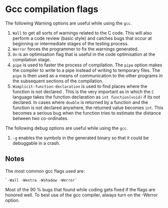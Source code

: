 # Gcc compilation flags

The following Warning options are useful while using the `gcc`.

1. `Wall` to get all sorts of warnings related to the C code. This will also perform a code review (basic style) and catches bugs that occur at beginning or intermediate stages of the testing process.
2. `Werror` forces the programmer to fix the warnings generated.
3. `On` is an optimisation flag that is useful in the code optimisation at the compilation stage.
4. `pipe` is used to faster the process of compilation. The `pipe` option makes the compiler to write to a pipe instead of writing to temporary files. The `pipe` is then used as a means of communication to the other programs in the subsequent sections of the compilation.
5. `Wimplicit-function-declaration` is used to find places where the function is not declared . This is the very important as in which the `C` language takes the function declaration as `int function(void)` if its not declared. In cases where `double` is returned by a function and the function is not declared anywhere, the returned value becomes `int`. This becomes a serious bug when the function tries to estimate the distance between two co-ordinates.

The following debug options are useful while using the `gcc`.

1. `-g` enables the symbols in the generated binary so that it could be debuggable in a crash.


## Notes

The most common gcc flags used are:

    `-Wall -Wextra -Wshadow -Werror`
    
Most of the 90 % bugs that found while coding gets fixed if the flags are honored well. To best use of the gcc compiler, always turn on the -Werror option.

